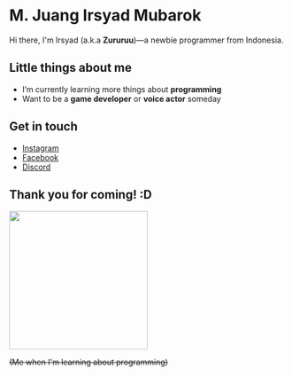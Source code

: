 # M. Juang Irsyad Mubarok
Hi there, I'm Irsyad (a.k.a <b>Zururuu</b>)—a newbie programmer from Indonesia.

## Little things about me
<ul>
  <li>I’m currently learning more things about <b>programming</b></li>
  <li>Want to be a <b>game developer</b> or <b>voice actor</b> someday</li>
</ul>

## Get in touch
<ul>
  <li><a href="https://www.instagram.com/zururuu">Instagram</a></li>
  <li><a href="https://www.facebook.com/muhammad.juang.irsyad">Facebook</a></li>
  <li><a href="https://discord.com/users/710778913508556880">Discord</a></li>
</ul>

## Thank you for coming! :D
<img src="https://c.tenor.com/Td5Y1yT7BNYAAAAC/tenor.gif" width="250" />
<p><s>(Me when I'm learning about programming)</s></p>
